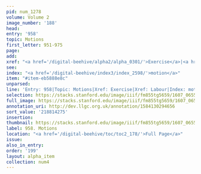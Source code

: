 ```yaml
---
pid: num_1278
volume: Volume 2
image_number: '188'
head:
entry: '958'
topic: Motions
first_letter: 951-975
page:
add:
xref: "<a href='/digital-beehive/alpha2/alpha_0301/'>Exercise</a>|<a href='/digital-beehive/alpha3/alpha_0508/'>Labour</a>"
see:
index: "<a href='/digital-beehive/index3/index_2598/'>motion</a>"
item: "#item-eb5888e8c"
unparsed:
line: 'Entry: 958|Topic: Motions|Xref: Exercise|Xref: Labour|Index: motion|#item-eb5888e8c'
selection: https://stacks.stanford.edu/image/iiif/fm855tg5659/1607_0655/996,4275,2778,700/full/0/default.jpg
full_image: https://stacks.stanford.edu/image/iiif/fm855tg5659/1607_0655/full/full/0/default.jpg
annotation_uri: http://dev.llgc.org.uk/annotation/1584130294656
sort_value: '218814275'
insertion:
thumbnail: https://stacks.stanford.edu/image/iiif/fm855tg5659/1607_0655/996,4275,600,180/250,/0/default.jpg
label: 958. Motions
location: "<a href='/digital-beehive/toc/toc2_178/'>Full Page</a>"
issue:
also_in_entry:
order: '199'
layout: alpha_item
collection: num4
---
```

